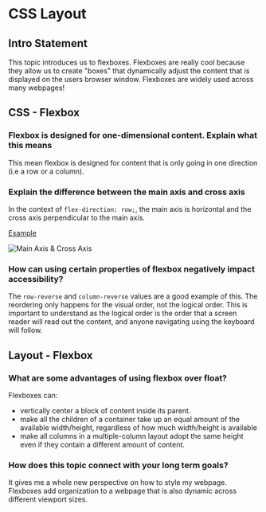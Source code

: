 
# CSS Layout

## Intro Statement

This topic introduces us to flexboxes. Flexboxes are really cool because they allow us to create "boxes" that dynamically adjust the content that is displayed on the users browser window. Flexboxes are widely used across many webpages!

## CSS - Flexbox

### Flexbox is designed for one-dimensional content. Explain what this means

This mean flexbox is designed for content that is only going in one direction (i.e a row or a column).

### Explain the difference between the main axis and cross axis

In the context of `flex-direction: row;`, the main axis is horizontal and the cross axis perpendicular to the main axis.

[Example](https://web.dev/learn/css/flexbox/#what-can-you-do-with-a-flex-layout)

![Main Axis & Cross Axis](https://web-dev.imgix.net/image/VbAJIREinuYvovrBzzvEyZOpw5w1/5wCsZcBmK5L33LS7nOmP.svg)

### How can using certain properties of flexbox negatively impact accessibility?

The `row-reverse` and `column-reverse` values are a good example of this. The reordering only happens for the visual order, not the logical order. This is important to understand as the logical order is the order that a screen reader will read out the content, and anyone navigating using the keyboard will follow.

## Layout - Flexbox

### What are some advantages of using flexbox over float?

Flexboxes can:

- vertically center a block of content inside its parent.
- make all the children of a container take up an equal amount of the available width/height, regardless of how much width/height is available
- make all columns in a multiple-column layout adopt the same height even if they contain a different amount of content.

### How does this topic connect with your long term goals?

It gives me a whole new perspective on how to style my webpage. Flexboxes add organization to a webpage that is also dynamic across different viewport sizes.
